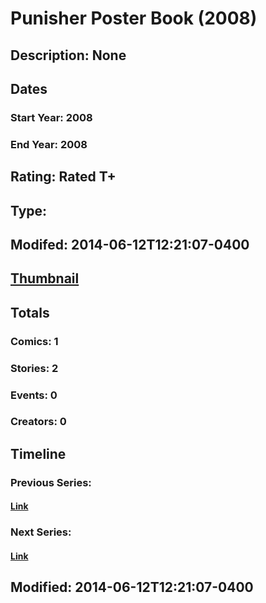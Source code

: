 # Punisher Poster Book (2008)
## Description: None
## Dates
### Start Year: 2008
### End Year: 2008
## Rating: Rated T+
## Type: 
## Modifed: 2014-06-12T12:21:07-0400
## [Thumbnail](http://i.annihil.us/u/prod/marvel/i/mg/f/10/4bb67f7c0ebc1.jpg)
## Totals
### Comics: 1
### Stories: 2
### Events: 0
### Creators: 0
## Timeline
### Previous Series: 
#### [Link]()
### Next Series: 
#### [Link]()
## Modified: 2014-06-12T12:21:07-0400